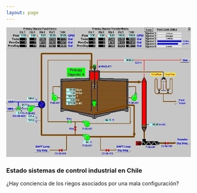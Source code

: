 ```yaml
---
layout: page
---
```


<!-- Section -->
<section>
	<div class="posts">
		<article>
			<a href="{{ 'icscl.html' | absolute_url }}" class="image"><img src="assets/img/ics.jpg" 
				alt="ics" /></a>
			<h3>Estado sistemas de control industrial en Chile</h3>
			<p>¿Hay conciencia de los riegos asociados por una mala configuración?</p>
		</article>
	</div>
</section>
